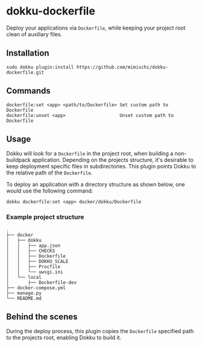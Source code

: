 # dokku-dockerfile

Deploy your applications via `Dockerfile`, while keeping your project root clean of auxiliary files.


## Installation

```shell
sudo dokku plugin:install https://github.com/mimischi/dokku-dockerfile.git
```

## Commands

```
dockerfile:set <app> <path/to/Dockerfile> Set custom path to Dockerfile
dockerfile:unset <app>                    Unset custom path to Dockerfile
```

## Usage

Dokku will look for a `Dockerfile` in the project root, when building a
non-buildpack application. Depending on the projects structure, it's desirable
to keep deployment specific files in subdirectories. This plugin points Dokku
to the relative path of the `Dockerfile`.

To deploy an application with a directory structure as shown below, one would
use the following command:

```
dokku dockerfile:set <app> docker/dokku/Dockerfile
```

### Example project structure
```
.
├── docker
│   ├── dokku
│   │   ├── app.json
│   │   ├── CHECKS
│   │   ├── Dockerfile
│   │   ├── DOKKU_SCALE
│   │   ├── Procfile
│   │   └── uwsgi.ini
│   └── local
│       ├── Dockerfile-dev
├── docker-compose.yml
├── manage.py
└── README.md
```

## Behind the scenes

During the deploy process, this plugin copies the `Dockerfile` specified path to
the projects root, enabling Dokku to build it.
